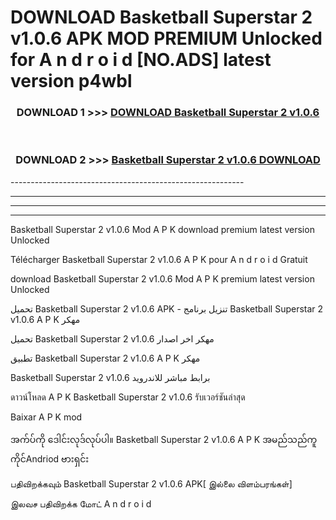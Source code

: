 # DOWNLOAD Basketball Superstar 2 v1.0.6 APK MOD PREMIUM Unlocked for A n d r o i d [NO.ADS] latest version p4wbl 



<div align="center">

<h3>DOWNLOAD 1 >>> <a href="https://getmod2.web.app/?judul=Basketball Superstar 2 v1.0.6">DOWNLOAD Basketball Superstar 2 v1.0.6</a></h3><br>

<h3>DOWNLOAD 2 >>> <a href="https://getmod2.web.app/?judul=Basketball Superstar 2 v1.0.6">Basketball Superstar 2 v1.0.6 DOWNLOAD </a></h3>

</div>
----------------------------------------------------------

----------------------------------------------------------

----------------------------------------------------------

----------------------------------------------------------

Basketball Superstar 2 v1.0.6 Mod A P K download premium latest version Unlocked

Télécharger Basketball Superstar 2 v1.0.6 A P K pour A n d r o i d Gratuit

download Basketball Superstar 2 v1.0.6 Mod A P K premium latest version Unlocked

تحميل Basketball Superstar 2 v1.0.6 APK - تنزيل برنامج Basketball Superstar 2 v1.0.6 A P K مهكر

تحميل Basketball Superstar 2 v1.0.6 مهكر اخر اصدار

تطبيق Basketball Superstar 2 v1.0.6 A P K مهكر

Basketball Superstar 2 v1.0.6 برابط مباشر للاندرويد

ดาวน์โหลด A P K Basketball Superstar 2 v1.0.6 รับเวอร์ชันล่าสุด

Baixar A P K mod

အက်ပ်ကို ဒေါင်းလုဒ်လုပ်ပါ။ Basketball Superstar 2 v1.0.6 A P K အမည်သည်ကူကိုင်Andriod ဗားရှင်း

பதிவிறக்கவும் Basketball Superstar 2 v1.0.6 APK[ இல்லை விளம்பரங்கள்] 
 
இலவச பதிவிறக்க மோட் A n d r o i d



